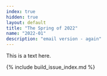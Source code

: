 ```yaml
---
index: true
hidden: true
layout: default
title: "The Spring of 2022"
name: "2022-01"
description: "email version - again"
---
```


This is a text here.

{% include build_issue_index.md %}
